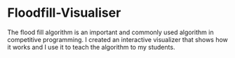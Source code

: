 # Floodfill-Visualiser
The flood fill algorithm is an important and commonly used algorithm in competitive programming. I created an interactive visualizer that shows how it works and I use it to teach the algorithm to my students.
